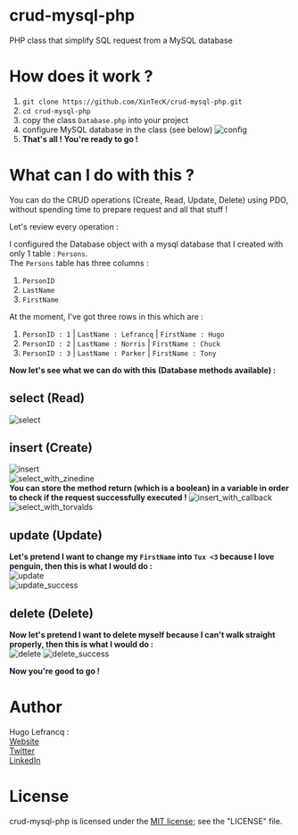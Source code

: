 # crud-mysql-php
PHP class that simplify SQL request from a MySQL database

# How does it work ?
1. `git clone https://github.com/XinTecK/crud-mysql-php.git`
2. `cd crud-mysql-php`
3. copy the class `Database.php` into your project
4. configure MySQL database in the class (see below)
![config](https://user-images.githubusercontent.com/43551457/60887570-09180600-a255-11e9-8ac3-ab21a0216fd1.png)
5. **That's all ! You're ready to go !**  

# What can I do with this ?
You can do the CRUD operations (Create, Read, Update, Delete) using PDO, without spending time to prepare request and all that stuff !  

Let's review every operation :  

I configured the Database object with a mysql database that I created with only 1 table : `Persons`.  
The `Persons` table has three columns :  
1. `PersonID`
2. `LastName`
3. `FirstName`  

At the moment, I've got three rows in this which are :
1. `PersonID : 1` | `LastName : Lefrancq` | `FirstName : Hugo`
2. `PersonID : 2` | `LastName : Norris` | `FirstName : Chuck`
3. `PersonID : 3` | `LastName : Parker` | `FirstName : Tony`

**Now let's see what we can do with this (Database methods available) :**

## select (Read)
![select](https://user-images.githubusercontent.com/43551457/60888339-d838d080-a256-11e9-9229-1011fd5195b3.png)  
## insert (Create)
![insert](https://user-images.githubusercontent.com/43551457/60888432-11714080-a257-11e9-9dbc-f99fd438e614.png)  
![select_with_zinedine](https://user-images.githubusercontent.com/43551457/60888459-1df59900-a257-11e9-8ed9-42fcd963e51a.png)  
**You can store the method return (which is a boolean) in a variable in order to check if the request successfully executed !**
![insert_with_callback](https://user-images.githubusercontent.com/43551457/60888572-6319cb00-a257-11e9-89d6-0a2dff625573.png)  
![select_with_torvalds](https://user-images.githubusercontent.com/43551457/60888598-73ca4100-a257-11e9-9811-98664691e4d4.png)  
## update (Update)
**Let's pretend I want to change my `FirstName` into `Tux <3` because I love penguin, then this is what I would do :**  
![update](https://user-images.githubusercontent.com/43551457/60888775-d58aab00-a257-11e9-8cda-7917cfeb2c05.png)  
![update_success](https://user-images.githubusercontent.com/43551457/60888805-de7b7c80-a257-11e9-8566-f401d61ed710.png)  
## delete (Delete)
**Now let's pretend I want to delete myself because I can't walk straight properly, then this is what I would do :**  
![delete](https://user-images.githubusercontent.com/43551457/60889016-5a75c480-a258-11e9-8fb1-474cd0808229.png)
![delete_success](https://user-images.githubusercontent.com/43551457/60889040-63669600-a258-11e9-8468-11ec26c95392.png)

**Now you're good to go !**

# Author
Hugo Lefrancq :  
[Website](https://hugolefrancq.fr)  
[Twitter](https://twitter.com/xinteck_)  
[LinkedIn](https://www.linkedin.com/in/hugo-lefrancq-b78ba5155/)  

# License  
crud-mysql-php is licensed under the [MIT license](https://opensource.org/licenses/MIT); see the "LICENSE" file.
